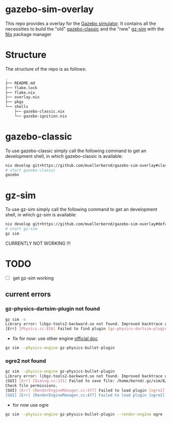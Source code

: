 # gazebo-sim-overlay

This repo provides a overlay for the [Gazebo simulator](https://gazebosim.org/home).
It contains all the necessities to build the "old" [gazebo-classic](https://github.com/gazebosim/gazebo-classic) and the "new" [gz-sim](https://github.com/gazebosim/gz-sim) with the [Nix](https://nixos.org/) package manager

# Structure

The structure of the repo is as follows:

```bash
.
├── README.md
├── flake.lock
├── flake.nix
├── overlay.nix
├── pkgs
└── shells
    ├── gazebo-classic.nix
    └── gazebo-ignition.nix
```

# gazebo-classic

To use gazebo-classic simply call the following command to get an development shell, in which gazebo-classic is available:

```bash
nix develop git+https://github.com/muellerbernd/gazebo-sim-overlay#classic -c $SHELL
# start gazebo-classic
gazebo
```

# gz-sim

To use gz-sim simply call the following command to get an development shell, in which gz-sim is available:

```bash
nix develop git+https://github.com/muellerbernd/gazebo-sim-overlay#default -c $SHELL
# start gz-sim
gz sim
```

CURRENTLY NOT WORKING !!!

# TODO

- [ ] get gz-sim working

## current errors

### gz-physics-dartsim-plugin not found

```bash
gz sim -s
Library error: libgz-tools2-backward.so not found. Improved backtrace generation will be disabled
[Err] [Physics.cc:816] Failed to find plugin [gz-physics-dartsim-plugin]. Have you checked the GZ_SIM_PHYSICS_ENGINE_PATH environment variable?
```

- fix for now: use other engine [official doc](https://gazebosim.org/api/sim/8/physics.html)

```bash
gz sim --physics-engine gz-physics-bullet-plugin
```

### ogre2 not found

```bash
gz sim --physics-engine gz-physics-bullet-plugin
Library error: libgz-tools2-backward.so not found. Improved backtrace generation will be disabled
[GUI] [Err] [Dialog.cc:131] Failed to save file: /home/bernd/.gz/sim/8/gui.config.
Check file permissions.
[GUI] [Err] [RenderEngineManager.cc:477] Failed to load plugin [ogre2] : couldn't find shared library.
[GUI] [Err] [RenderEngineManager.cc:477] Failed to load plugin [ogre2] : couldn't find shared library.
```

- for now use ogre

```bash
gz sim --physics-engine gz-physics-bullet-plugin --render-engine ogre
```
